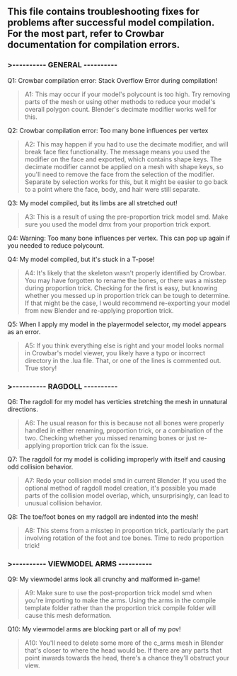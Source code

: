 ## This file contains troubleshooting fixes for problems after successful model compilation. For the most part, refer to Crowbar documentation for compilation errors.

### >---------- GENERAL ----------

Q1: Crowbar compilation error: Stack Overflow Error during compilation!

> A1: This may occur if your model's polycount is too high. Try removing parts of the mesh or using other methods to reduce your model's overall polygon count. Blender's decimate modifier works well for this.

Q2: Crowbar compilation error: Too many bone influences per vertex

> A2: This may happen if you had to use the decimate modifier, and will break face flex functionality. The message means you used the modifier on the face and exported, which contains shape keys. The decimate modifier cannot be applied on a mesh with shape keys, so you'll need to remove the face from the selection of the modifier. Separate by selection works for this, but it might be easier to go back to a point where the face, body, and hair were still separate.

Q3: My model compiled, but its limbs are all stretched out!

> A3: This is a result of using the pre-proportion trick model smd. Make sure you used the model dmx from your proportion trick export.

Q4: Warning: Too many bone influences per vertex. This can pop up again if you needed to reduce polycount. 

Q4: My model compiled, but it's stuck in a T-pose!

> A4: It's likely that the skeleton wasn't properly identified by Crowbar. You may have forgotten to rename the bones, or there was a misstep during proportion trick. Checking for the first is easy,
but knowing whether you messed up in proportion trick can be tough to determine. If that might be the case, I would recommend re-exporting your model from new Blender and re-applying proportion trick.

Q5: When I apply my model in the playermodel selector, my model appears as an error.

> A5: If you think everything else is right and your model looks normal in Crowbar's model viewer, you likely have a typo or incorrect directory in the .lua file. That, or one of the lines is commented out. True story!

### >---------- RAGDOLL ----------

Q6: The ragdoll for my model has verticies stretching the mesh in unnatural directions.

> A6: The usual reason for this is because not all bones were properly handled in either renaming, proportion trick, or a combination of the two. Checking whether you missed renaming bones or just re-applying proportion trick can fix the issue.

Q7: The ragdoll for my model is colliding improperly with itself and causing odd collision behavior.

> A7: Redo your collision model smd in current Blender. If you used the optional method of ragdoll model creation, it's possible you made parts of the collision model overlap, which, unsurprisingly, can lead to unusual collision behavior.

Q8: The toe/foot bones on my radgoll are indented into the mesh!

> A8: This stems from a misstep in proportion trick, particularly the part involving rotation of the foot and toe bones. Time to redo proportion trick!

### >---------- VIEWMODEL ARMS ----------

Q9: My viewmodel arms look all crunchy and malformed in-game!

> A9: Make sure to use the post-proportion trick model smd when you're importing to make the arms. Using the arms in the compile template folder rather than the proportion trick compile folder will cause this mesh deformation.

Q10: My viewmodel arms are blocking part or all of my pov!

> A10: You'll need to delete some more of the c_arms mesh in Blender that's closer to where the head would be. If there are any parts that point inwards towards the head, there's a chance they'll obstruct your view.

